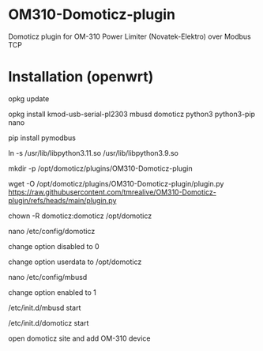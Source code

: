 # OM310-Domoticz-plugin
Domoticz plugin for OM-310 Power Limiter (Novatek-Elektro) over Modbus TCP

# Installation (openwrt)
opkg update

opkg install kmod-usb-serial-pl2303 mbusd domoticz python3 python3-pip nano

pip install pymodbus

ln -s /usr/lib/libpython3.11.so /usr/lib/libpython3.9.so

mkdir -p /opt/domoticz/plugins/OM310-Domoticz-plugin

wget -O /opt/domoticz/plugins/OM310-Domoticz-plugin/plugin.py https://raw.githubusercontent.com/tmrealive/OM310-Domoticz-plugin/refs/heads/main/plugin.py

chown -R domoticz:domoticz /opt/domoticz


nano /etc/config/domoticz

change option disabled to 0

change option userdata to /opt/domoticz


nano /etc/config/mbusd

change option enabled to 1


/etc/init.d/mbusd start

/etc/init.d/domoticz start


open domoticz site and add OM-310 device
